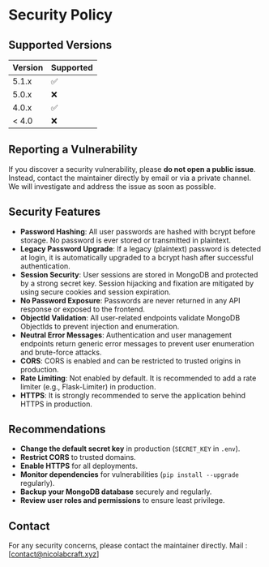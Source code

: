 # Security Policy

## Supported Versions

| Version | Supported          |
| ------- | ------------------ |
| 5.1.x   | :white_check_mark: |
| 5.0.x   | :x:                |
| 4.0.x   | :white_check_mark: |
| < 4.0   | :x:                |

## Reporting a Vulnerability

If you discover a security vulnerability, please **do not open a public issue**. Instead, contact the maintainer directly by email or via a private channel. We will investigate and address the issue as soon as possible.

## Security Features

- **Password Hashing**: All user passwords are hashed with bcrypt before storage. No password is ever stored or transmitted in plaintext.
- **Legacy Password Upgrade**: If a legacy (plaintext) password is detected at login, it is automatically upgraded to a bcrypt hash after successful authentication.
- **Session Security**: User sessions are stored in MongoDB and protected by a strong secret key. Session hijacking and fixation are mitigated by using secure cookies and session expiration.
- **No Password Exposure**: Passwords are never returned in any API response or exposed to the frontend.
- **ObjectId Validation**: All user-related endpoints validate MongoDB ObjectIds to prevent injection and enumeration.
- **Neutral Error Messages**: Authentication and user management endpoints return generic error messages to prevent user enumeration and brute-force attacks.
- **CORS**: CORS is enabled and can be restricted to trusted origins in production.
- **Rate Limiting**: Not enabled by default. It is recommended to add a rate limiter (e.g., Flask-Limiter) in production.
- **HTTPS**: It is strongly recommended to serve the application behind HTTPS in production.

## Recommendations

- **Change the default secret key** in production (`SECRET_KEY` in `.env`).
- **Restrict CORS** to trusted domains.
- **Enable HTTPS** for all deployments.
- **Monitor dependencies** for vulnerabilities (`pip install --upgrade` regularly).
- **Backup your MongoDB database** securely and regularly.
- **Review user roles and permissions** to ensure least privilege.

## Contact

For any security concerns, please contact the maintainer directly.
Mail : [contact@nicolabcraft.xyz]